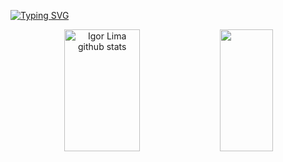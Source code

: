 [![Typing SVG](https://readme-typing-svg.herokuapp.com/?color=0d1117&size=35&center=true&vCenter=true&width=1000&lines=HELLO,+My+name+is+Igor+Lima;I'm+21+years+old;I'm+from+Brazil;I+Graduated+systems+Development;Be+Welcome!+:%29)](https://git.io/typing-svg)

<div align="center">  
  <img width="49%" height="195px" src="https://github-readme-stats.vercel.app/api?username=rogiamil02&show_icons=true&count_private=true&hide_border=true&title_color=ffff&icon_color=fffftext_color=ffff&bg_color=0d1117" alt="Igor Lima github stats" /> 
  <img width="41%" height="195px" src="https://github-readme-stats.vercel.app/api/top-langs/?username=rogiamil02&layout=compact&hide_border=true&title_color=ffff&text_color=ffff&bg_color=0d1117" />
</div>
